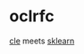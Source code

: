 # oclrfc

[cle](https://github.com/clEsperanto/pyclesperanto_prototype) meets [sklearn](https://scikit-learn.org/stable/)
